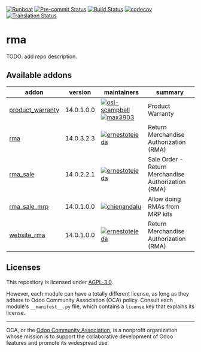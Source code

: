 
[![Runboat](https://img.shields.io/badge/runboat-Try%20me-875A7B.png)](https://runboat.odoo-community.org/builds?repo=OCA/rma&target_branch=14.0)
[![Pre-commit Status](https://github.com/OCA/rma/actions/workflows/pre-commit.yml/badge.svg?branch=14.0)](https://github.com/OCA/rma/actions/workflows/pre-commit.yml?query=branch%3A14.0)
[![Build Status](https://github.com/OCA/rma/actions/workflows/test.yml/badge.svg?branch=14.0)](https://github.com/OCA/rma/actions/workflows/test.yml?query=branch%3A14.0)
[![codecov](https://codecov.io/gh/OCA/rma/branch/14.0/graph/badge.svg)](https://codecov.io/gh/OCA/rma)
[![Translation Status](https://translation.odoo-community.org/widgets/rma-14-0/-/svg-badge.svg)](https://translation.odoo-community.org/engage/rma-14-0/?utm_source=widget)

<!-- /!\ do not modify above this line -->

# rma

TODO: add repo description.

<!-- /!\ do not modify below this line -->

<!-- prettier-ignore-start -->

[//]: # (addons)

Available addons
----------------
addon | version | maintainers | summary
--- | --- | --- | ---
[product_warranty](product_warranty/) | 14.0.1.0.0 | [![osi-scampbell](https://github.com/osi-scampbell.png?size=30px)](https://github.com/osi-scampbell) [![max3903](https://github.com/max3903.png?size=30px)](https://github.com/max3903) | Product Warranty
[rma](rma/) | 14.0.3.2.3 | [![ernestotejeda](https://github.com/ernestotejeda.png?size=30px)](https://github.com/ernestotejeda) | Return Merchandise Authorization (RMA)
[rma_sale](rma_sale/) | 14.0.2.2.1 | [![ernestotejeda](https://github.com/ernestotejeda.png?size=30px)](https://github.com/ernestotejeda) | Sale Order - Return Merchandise Authorization (RMA)
[rma_sale_mrp](rma_sale_mrp/) | 14.0.1.0.0 | [![chienandalu](https://github.com/chienandalu.png?size=30px)](https://github.com/chienandalu) | Allow doing RMAs from MRP kits
[website_rma](website_rma/) | 14.0.1.0.0 | [![ernestotejeda](https://github.com/ernestotejeda.png?size=30px)](https://github.com/ernestotejeda) | Return Merchandise Authorization (RMA)

[//]: # (end addons)

<!-- prettier-ignore-end -->

## Licenses

This repository is licensed under [AGPL-3.0](LICENSE).

However, each module can have a totally different license, as long as they adhere to Odoo Community Association (OCA)
policy. Consult each module's `__manifest__.py` file, which contains a `license` key
that explains its license.

----
OCA, or the [Odoo Community Association](http://odoo-community.org/), is a nonprofit
organization whose mission is to support the collaborative development of Odoo features
and promote its widespread use.
